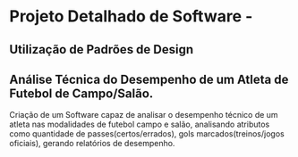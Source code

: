 # Projeto Detalhado de Software - 
## Utilização de Padrões de Design
## Análise Técnica do Desempenho de um Atleta de Futebol de Campo/Salão.

Criação de um Software capaz de analisar o desempenho técnico de um atleta nas modalidades de futebol campo e salão, analisando atributos como
quantidade de passes(certos/errados), gols marcados(treinos/jogos oficiais), gerando relatórios de desempenho.
